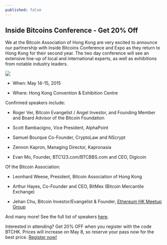 ```yaml
---
published: false
---
```


## Inside Bitcoins Conference - Get 20% Off

We at the Bitcoin Association of Hong Kong are very excited to announce our partnership with Inside Bitcoins Conference and Expo as they return to Hong Kong for their second year. The two day conference will see an extensive line-up of local and international experts, as well as exhibitions from notable industry leaders.

![](media/2015/05/ibchk_728x90.jpg)

- When: May 14-15, 2015

- Where: Hong Kong Convention & Exhibition Centre

Confirmed speakers include:

- Roger Ver, Bitcoin Evangelist / Angel Investor, and Founding Member and Board Advisor of the Bitcoin Foundation

- Scott Bambacigno, Vice President, AlphaPoint

- Samuel Bourque Co-Founder, CryptoLaw and NScrypt

- Zennon Kapron, Managing Director, Kapronasia

- Evan Mo, Founder, BTC123.com/BTCBBS.com and CEO, Digicoin

Of the Bitcoin Association:

- Leonhard Weese, President, Bitcoin Association of Hong Kong

- Arthur Hayes, Co-Founder and CEO, BitMex (Bitcoin Mercantile Exchange)

- Jehan Chu, Bitcoin Investor/Evangelist & Founder, [Ethereum HK Meetup Group](http://www.meetup.com//Ethereum-Hong-Kong/)

And many more! See the full list of speakers [here](http://insidebitcoins.com/hong-kong/2015/speakers).

Interested in attending? Get 20% OFF when you register with the code BTCHK. Prices will increase on May 8, so reserve your pass now for the best price. [Register now!](http://insidebitcoins.com/hong-kong/2015/register)